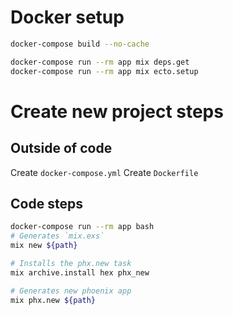 # Docker setup

```bash
docker-compose build --no-cache

docker-compose run --rm app mix deps.get
docker-compose run --rm app mix ecto.setup
```

# Create new project steps

## Outside of code

Create `docker-compose.yml`
Create `Dockerfile`

## Code steps

```bash
docker-compose run --rm app bash
# Generates `mix.exs`
mix new ${path}

# Installs the phx.new task
mix archive.install hex phx_new

# Generates new phoenix app
mix phx.new ${path}
```
